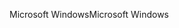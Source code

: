 <span data-ttu-id="32318-101">Microsoft Windows</span><span class="sxs-lookup"><span data-stu-id="32318-101">Microsoft Windows</span></span>